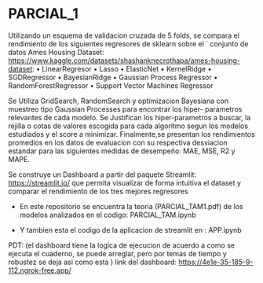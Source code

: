 # PARCIAL_1

Utilizando un esquema de validacion cruzada de 5 folds,  se compara el rendimiento de los siguientes regresores de sklearn sobre el ´
conjunto de datos Ames Housing Dataset: https://www.kaggle.com/datasets/shashanknecrothapa/ames-housing-dataset:
• LinearRegresor
• Lasso
• ElasticNet
• KernelRidge
• SGDRegressor
• BayesianRidge
• Gaussian Process Regressor
• RandomForestRegressor
• Support Vector Machines Regressor


Se Utiliza GridSearch, RandomSearch y optimizacion Bayesiana con muestreo tipo Gaussian Processes para encontrar los hiper-
parametros relevantes de cada modelo. Se Justifican los hiper-parametros a buscar, la rejilla o cotas de valores escogida para cada
algoritmo segun los modelos estudiados y el score a minimizar. Finalmente,se presentan los rendimientos promedios en los datos de 
evaluacion con su respectiva desviacion estandar para las siguientes medidas de desempeño: MAE, MSE, R2 y MAPE.


 Se construye un Dashboard a partir del paquete Streamlit: https://streamlit.io/ que permita visualizar de forma intuitiva el dataset y
comparar el rendimiento de los tres mejores regresores

+ En este repositorio se encuentra la teoria (PARCIAL_TAM1.pdf) de los modelos analizados en el codigo: PARCIAL_TAM.ipynb

+ Y tambien esta el codigo de la aplicacion de streamlit en : APP.ipynb

PDT: (el dashboard tiene la logica de ejecucion de acuerdo a como se ejecuta el cuaderno, se puede arreglar, pero por temas de tiempo y robustez se deja asi como esta )
link del dashboard: https://4e1e-35-185-9-112.ngrok-free.app/
